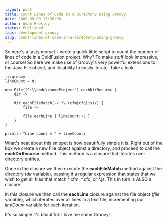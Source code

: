 ```yaml
---
layout: post
title: Count Lines of Code in a Directory using Groovy
date: 2009-09-09 13:39:00
author: Adam Presley
status: Published
tags: development groovy
slug: count-lines-of-code-in-a-directory-using-groovy
---
```


So here's a tasty morsel. I wrote a quick little script to count the
number of lines of code in a ColdFusion project. Why? To make stuff look
impressive, or course! So here we make use of Groovy's very powerful
extensions to the Java File object, and its ability to easily iterate.
Take a look.  

	:::groovy
	lineCount = 0;

	new File("C:\\code\\someProject").eachDirRecurse {
		dir ->

		dir.eachFileMatch(~/.*\.(cfm|cfc|js)/) {
			file ->

			file.eachLine { lineCount++; }
		}
	}

	println "Line count = " + lineCount;

What's neat about this snippet is how beautifully simple it is. Right
out of the box we create a new File object against a directory, and
proceed to call the **eachDirRecurse** method. This method is a closure
that iterates over directory entries.   
  
Once in the closure we then execute the **eachFileMatch** method against
the directory (*dir* variable), passing it a regular expression that
states that we wish to get all files that match *.cfm, *.cfc, or
*.js. This in turn is ALSO a closure.

In this closure we then call the **eachLine** closure against the file
object (*file* variable), which iterates over all lines in a text file,
incrementing our *lineCount* variable for each iteration.  
  
It's so simple it's beautiful. I love me some Groovy!
